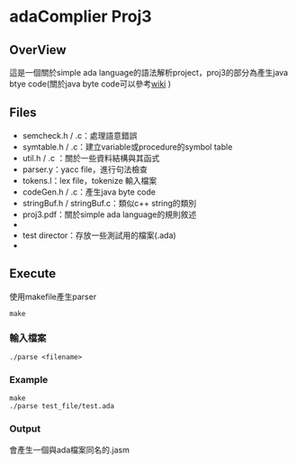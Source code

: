 # adaComplier Proj3

## OverView
這是一個關於simple ada language的語法解析project，proj3的部分為產生java btye code(關於java byte code可以參考[wiki](https://en.wikipedia.org/wiki/Java_bytecode_instruction_listings) )

## Files
* semcheck.h / .c：處理語意錯誤
* symtable.h / .c：建立variable或procedure的symbol table
* util.h / .c ：關於一些資料結構與其函式
* parser.y：yacc file，進行句法檢查
* tokens.l：lex file，tokenize 輸入檔案
* codeGen.h / .c：產生java byte code
* stringBuf.h / stringBuf.c：類似c++ string的類別
* proj3.pdf：關於simple ada language的規則敘述
* 
* test director：存放一些測試用的檔案(.ada)
* 

## Execute
使用makefile產生parser
```
make
```
### 輸入檔案
```
./parse <filename>
```

### Example
```
make
./parse test_file/test.ada
```
### Output
會產生一個與ada檔案同名的.jasm 
